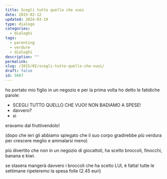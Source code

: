 ```yaml
---
title: Scegli tutto quello che vuoi
date: 2015-02-12
updated: 2024-03-19
type: dialogo
categories:
  - dialoghi
tags:
  - parenting
  - verdure
  - dialoghi
description: ""
permalink: 
slug: /2015/02/scegli-tutto-quello-che-vuoi/
draft: false
id: 5667
---
```


ho portato mio figlio in un negozio e per la prima volta ho detto le fatidiche parole:  

- SCEGLI TUTTO QUELLO CHE VUOI! NON BADIAMO A SPESE!
- davvero?
- si

eravamo dal fruttivendolo!
  
(dopo che ieri gli abbiamo spiegato che il suo corpo gradirebbe più verdura per crescere meglio e ammalarsi meno)

più divertito che non in un negozio di giocattoli, ha scelto broccoli, finocchi, banana e kiwi.

se stasera mangerà davvero i broccoli che ha scelto LUI, è fatta! tutte le settimane ripeteremo la spesa folle (2.45 euri)
